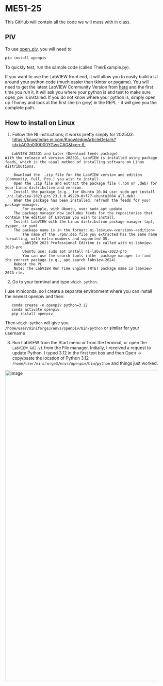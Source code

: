 # ME51-25
This GitHub will contain all the code we will mess with in class.

## PIV
To use [open_piv](https://openpiv.readthedocs.io/en/latest/), you will need to 
``` py
pip install openpiv
```
To quickly test, run the sample code (called TheirExample.py).

If you want to use the LabVIEW front end, it will allow you to easily build a UI around your python code (much easier than tkinter or pygame).  You will need to get the latest LabVIEW Community Version from [here](https://www.ni.com/en/support/downloads/software-products/download.labview-community.html?srsltid=AfmBOoqOB9BLQDbdo4P0HVpJtPcjJFU_pPSB6Bp9tKQvbSYrWMcZdUWJ#570612) and the first time you run it, it will ask you where your python is and test to make sure open_piv is installed.  If you do not know where your python is, simply open up Thonny and look at the first line (in grey) in the REPL - it will give you the complete path.


## How to install on Linux
1. Follow the NI instructions; it works pretty simply for 2025Q3: https://knowledge.ni.com/KnowledgeArticleDetails?id=kA03q000000YGwsCAG&l=en-IL

```
   LabVIEW 2023Q1 and Later (Download feeds package)
With the release of version 2023Q1, LabVIEW is installed using package feeds, which is the usual method of installing software on Linux distributions.

    Download the  .zip file for the LabVIEW version and edition (Community, Full, Pro.) you wish to install.
    Open the .zip file and extract the package file (.rpm or .deb) for your Linux distribution and version. 
    Install the package (e.g., for Ubuntu 20.04 use: sudo apt install ./ni-labview-2023-pro_23.1.0.49229-0+f77-ubuntu2004_all.deb)
    When the package has been installed, refresh the feeds for your package manager.
        For example, with Ubuntu, use: sudo apt update
    The package manager now includes feeds for the repositories that contain the edition of LabVIEW you wish to install.
    Install LabVIEW with the Linux distribution package manager (apt, zypper, or yum)
    The package name is in the format: ni-labview-<version>-<edition>
        The name of the .rpm/.deb file you extracted has the same name formatting, with extra numbers and supported OS. 
        LabVIEW 2023 Professional Edition is called with ni-labview-2023-pro
        Ubuntu use: sudo apt install ni-labview-2023-pro
        You can use the search tools inthe  package manager to find the correct package (e.g., apt search labview-2024)
    Reboot the PC
    Note: The LabVIEW Run Time Engine (RTE) package name is labview-2023-rte.
```

2. Go to your terminal and type `which python`.


I use miniconda, so I create a separate environment where you can install the newest openpiv and then:
```
   conda create -n openpiv python=3.12
   conda activate openpiv 
   pip install openpiv
```

Then `which python` will give you `/home/user/miniforge3/envs/openpiv/bin/python` or similar for your username

3. Run LabVIEW from the Start menu or from the terminal, or open the `LabVIEW_GUI.vi` from the File manager. Initially, I received a request to update Python. I typed 3.12 in the first text box and then Open -> copy/paste the location of Python 3.12 `/home/user/miniforge3/envs/openpiv/bin/python` and things just worked.


<img width="1280" height="1024" alt="image" src="https://github.com/user-attachments/assets/4bf64b2c-ba50-4c62-aca0-89dcad7245d4" />

